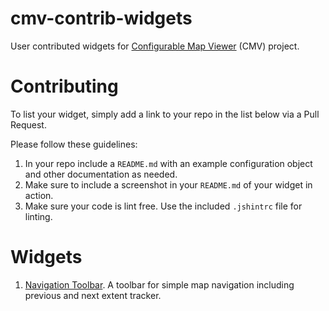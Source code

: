 # cmv-contrib-widgets

User contributed widgets for [Configurable Map Viewer]() (CMV) project.

# Contributing
To list your widget, simply add a link to your repo in the list below via a Pull Request.

Please follow these guidelines:
1. In your repo include a `README.md` with an example configuration object and other documentation as needed.
2. Make sure to include a screenshot in your `README.md` of your widget in action.
3. Make sure your code is lint free. Use the included `.jshintrc` file for linting.

# Widgets
1. [Navigation Toolbar](https://github.com/friendde/ArcGIS_JS_NavigationTools). A toolbar for simple map navigation including previous and next extent tracker.
